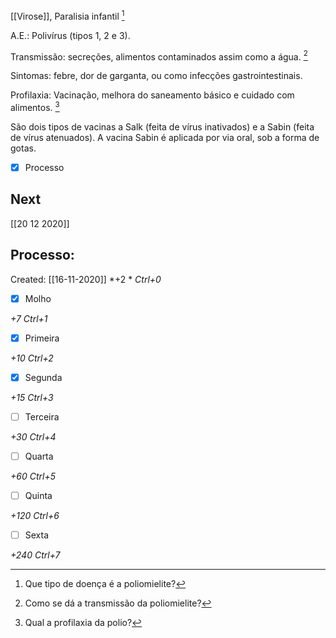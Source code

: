 [[Virose]], Paralisia infantil [^1]

[^1]: Que tipo de doença é a poliomielite?

A.E.: Polivírus (tipos 1, 2 e 3).

Transmissão: secreções, alimentos contaminados assim como a água. [^2]

[^2]: Como se dá a transmissão da poliomielite?

Sintomas: febre, dor de garganta, ou como infecções gastrointestinais.

Profilaxia: Vacinação, melhora do saneamento básico e cuidado com alimentos. [^3]

[^3]: Qual a profilaxia da polio?

São dois tipos de vacinas a Salk (feita de vírus inativados) e a Sabin (feita de vírus atenuados). A vacina Sabin é aplicada por via oral, sob a forma de gotas.

- [x] Processo 

## Next
[[20 12 2020]]
## Processo:
Created: [[16-11-2020]]
*+2 *  *Ctrl+0*
- [x] Molho  

*+7*  *Ctrl+1*

- [x] Primeira 

*+10*  *Ctrl+2*

- [x] Segunda

*+15*  *Ctrl+3*

- [ ] Terceira 

*+30*  *Ctrl+4*

- [ ] Quarta 

*+60*  *Ctrl+5*

- [ ] Quinta 

*+120*  *Ctrl+6*

- [ ] Sexta 

*+240*  *Ctrl+7*
